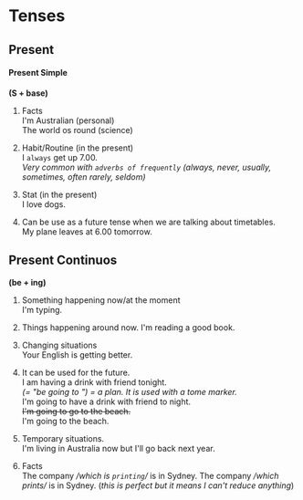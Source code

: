 # Tenses

## Present
#### Present Simple  
**(S + base)**

1. Facts  
I'm Australian (personal)  
The world os round (science)  

2. Habit/Routine (in the present)  
I `always` get up 7.00.  
*Very common with `adverbs of frequently` (always, never, usually, sometimes, often rarely, seldom)*

3. Stat (in the present)  
I love dogs.  
4. Can be use as a future tense when we are talking about timetables.  
My plane leaves at 6.00 tomorrow.


## Present Continuos  
**(be + ing)**

1. Something happening now/at the moment  
I'm typing.  

2. Things happening around now.
I'm reading a good book.  

3. Changing situations  
Your English is getting better.

4. It can be used for the future.  
I am having a drink with friend tonight.  
*(= "be going to <inf>") = a plan. It is used with a tome marker.*  
I'm going to have a drink with friend to night.  
~~I'm going to go to the beach.~~  
I'm going to the beach.

5. Temporary situations.  
I'm living in Australia now but I'll go back next year.

6. Facts  
The company */which is `printing`/* is in Sydney.
The company */which prints/* is in Sydney. (*this is perfect but it means I can't reduce anything*)
